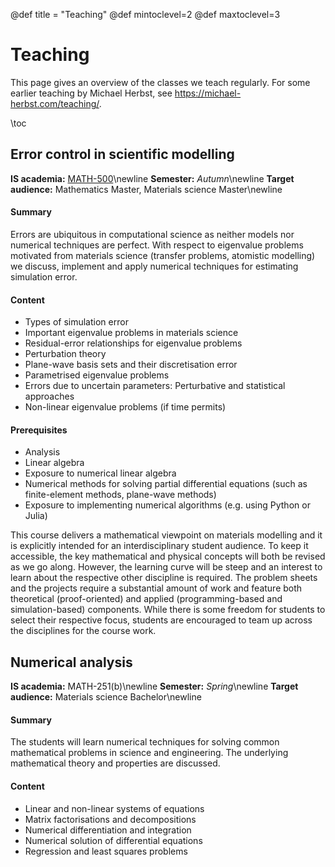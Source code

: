 @def title = "Teaching"
@def mintoclevel=2
@def maxtoclevel=3

# Teaching

This page gives an overview of the classes we teach regularly.
For some earlier teaching by Michael Herbst, see <https://michael-herbst.com/teaching/>.

\toc

## Error control in scientific modelling
**IS academia:** [MATH-500](https://staging-edu.epfl.ch/coursebook/en/error-control-in-scientific-modelling-MATH-500)\newline
**Semester:** *Autumn*\newline
**Target audience:** Mathematics Master, Materials science Master\newline

#### Summary
Errors are ubiquitous in computational science as neither models nor numerical
techniques are perfect. With respect to eigenvalue problems motivated from
materials science (transfer problems, atomistic modelling) we discuss,
implement and apply numerical techniques for estimating simulation error.

#### Content
* Types of simulation error
* Important eigenvalue problems in materials science
* Residual-error relationships for eigenvalue problems
* Perturbation theory
* Plane-wave basis sets and their discretisation error
* Parametrised eigenvalue problems
* Errors due to uncertain parameters: Perturbative and statistical approaches
* Non-linear eigenvalue problems (if time permits)

#### Prerequisites
* Analysis
* Linear algebra
* Exposure to numerical linear algebra
* Numerical methods for solving partial differential equations (such as finite-element methods, plane-wave methods)
* Exposure to implementing numerical algorithms (e.g. using Python or Julia)

This course delivers a mathematical viewpoint on materials modelling and it is
explicitly intended for an interdisciplinary student audience. To keep it
accessible, the key mathematical and physical concepts will both be revised as
we go along. However, the learning curve will be steep and an interest to learn
about the respective other discipline is required. The problem sheets and the
projects require a substantial amount of work and feature both theoretical
(proof-oriented) and applied (programming-based and simulation-based)
components. While there is some freedom for students to select their respective
focus, students are encouraged to team up across the disciplines for the course
work.

## Numerical analysis
**IS academia:** MATH-251(b)\newline
**Semester:** *Spring*\newline
**Target audience:** Materials science Bachelor\newline

#### Summary
The students will learn numerical techniques for solving common mathematical problems in science and engineering. The underlying mathematical theory and properties are discussed.

#### Content
* Linear and non-linear systems of equations
* Matrix factorisations and decompositions
* Numerical differentiation and integration
* Numerical solution of differential equations
* Regression and least squares problems
